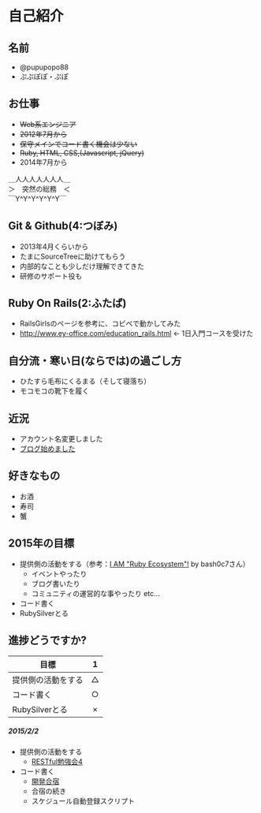 # 自己紹介

## 名前
 * @pupupopo88
 * ぷぷぽぽ・ぷぽ

## お仕事
 * ~~Web系エンジニア~~
 * ~~2012年7月から~~
 * ~~保守メインでコード書く機会は少ない~~
 * ~~Ruby, HTML, CSS,(Javascript, jQuery)~~
 * 2014年7月から

 ＿人人人人人人人＿  
 ＞　突然の総務　＜  
 ￣Y^Y^Y^Y^Y^Y￣  

## Git & Github(4:つぼみ)
 * 2013年4月くらいから
 * たまにSourceTreeに助けてもらう
 * 内部的なことも少しだけ理解できてきた
 * 研修のサポート役も

## Ruby On Rails(2:ふたば)
 * RailsGirlsのページを参考に、コピペで動かしてみた
 * http://www.ey-office.com/education_rails.html ← 1日入門コースを受けた

## 自分流・寒い日(ならでは)の過ごし方
 * ひたすら毛布にくるまる（そして寝落ち）
 * モコモコの靴下を履く

## 近況
 * アカウント名変更しました
 * [ブログ始めました](http://pupupopo88.hatenablog.com/)

## 好きなもの
 * お酒
 * 寿司
 * 蟹

## 2015年の目標
 * 提供側の活動をする（参考：[I AM "Ruby Ecosystem"!](https://speakerdeck.com/bash0c7/i-am-ruby-ecosystem) by bash0c7さん）
    * イベントやったり
    * ブログ書いたり
    * コミュニティの運営的な事やったり etc...
 * コード書く
 * RubySilverとる

## 進捗どうですか?

|          目標          | 1 |
| --------------------- |:---:|
| 提供側の活動をする | △ |
| コード書く | ○ |
| RubySilverとる | × |

##### 2015/2/2
* 提供側の活動をする
  * [RESTful勉強会4](http://rubychildren.doorkeeper.jp/events/20247)
* コード書く
  * [開発合宿](http://pupupopo88.hatenablog.com/entry/2015/01/23/081456)
  * 合宿の続き
  * スケジュール自動登録スクリプト
